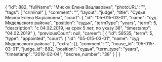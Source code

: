 {
    "id": 882,
    "fullName": "Мисюк Елена Вацлавовна",
    "photoURL": "",
    "tags": [
        "criminal"
    ],
    "comment": "",
    "layout": "judge",
    "title": "Судья Мисюк Елена Вацлавовна",
    "court": {
        "id": "05-015-03-01",
        "name": "суд Мядельского района",
        "position": "судья",
        "termType": "years",
        "term": 5,
        "description": "c 04.02.2019, на срок 5 лет, по указу 38",
        "timestamp": "04.02.2019"
    },
    "previousCourt": null,
    "career": [
        {
            "id": 58535,
            "term": 5,
            "type": "appointed",
            "court": {
                "id": "05-015-03-01",
                "name": "суд Мядельского района"
            },
            "extra": [],
            "comment": "",
            "house_id": "05-015-03-01",
            "judge_id": 882,
            "position": "судья",
            "term_type": "years",
            "timestamp": "2019-02-04",
            "decree_number": "38"
        }
    ]
}